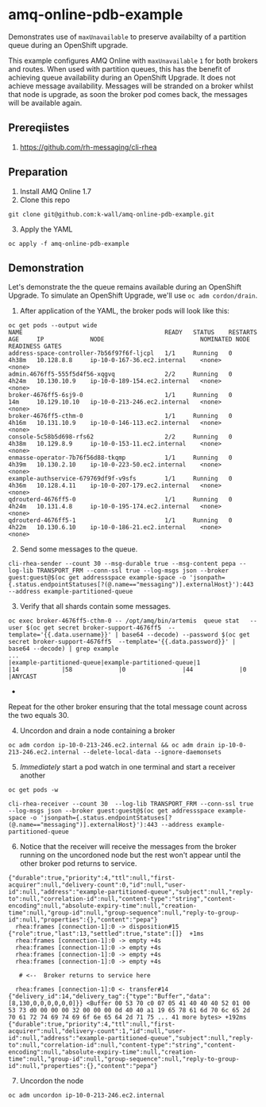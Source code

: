 # amq-online-pdb-example

Demonstrates use of `maxUnavailable` to preserve availabilty of a partition queue during an OpenShift upgrade.

This example configures AMQ Online with `maxUnavailable` `1` for both brokers and routes.  When used with partition queues, this has the benefit of achieving
queue availability during an OpenShift Upgrade.  It does not achieve message availability.  Messages will be stranded on a broker whilst that node is upgrade,
as soon the broker pod comes back, the messages will be available again.

## Prereqiistes

1.  https://github.com/rh-messaging/cli-rhea

## Preparation

1. Install AMQ Online 1.7
2. Clone this repo
```
git clone git@github.com:k-wall/amq-online-pdb-example.git
```
3. Apply the YAML
```
oc apply -f amq-online-pdb-example
```

## Demonstration

Let's demonstrate the the queue remains available during an OpenShift Upgrade.  To simulate an OpenShift Upgrade, we'll use `oc adm cordon/drain`.

1. After application of the YAML, the broker pods will look like this:

```
oc get pods --output wide
NAME                                        READY   STATUS    RESTARTS   AGE     IP             NODE                           NOMINATED NODE   READINESS GATES
address-space-controller-7b56f97f6f-ljcpl   1/1     Running   0          4h38m   10.128.8.8     ip-10-0-167-36.ec2.internal    <none>           <none>
admin.4676ff5-555f5d4f56-xqgvq              2/2     Running   0          4h24m   10.130.10.9    ip-10-0-189-154.ec2.internal   <none>           <none>
broker-4676ff5-6sj9-0                       1/1     Running   0          14m     10.129.10.10   ip-10-0-213-246.ec2.internal   <none>           <none>
broker-4676ff5-cthm-0                       1/1     Running   0          4h16m   10.131.10.9    ip-10-0-146-113.ec2.internal   <none>           <none>
console-5c58b5d698-rfs62                    2/2     Running   0          4h38m   10.129.8.9     ip-10-0-153-11.ec2.internal    <none>           <none>
enmasse-operator-7b76f56d88-tkqmp           1/1     Running   0          4h39m   10.130.2.10    ip-10-0-223-50.ec2.internal    <none>           <none>
example-authservice-679769df9f-v9sfs        1/1     Running   0          4h36m   10.128.4.11    ip-10-0-207-179.ec2.internal   <none>           <none>
qdrouterd-4676ff5-0                         1/1     Running   0          4h24m   10.131.4.8     ip-10-0-195-174.ec2.internal   <none>           <none>
qdrouterd-4676ff5-1                         1/1     Running   0          4h22m   10.130.6.10    ip-10-0-186-21.ec2.internal    <none>           <none>
```

2. Send some messages to the queue.

```
cli-rhea-sender --count 30 --msg-durable true --msg-content pepa --log-lib TRANSPORT_FRM --conn-ssl true --log-msgs json --broker guest:guest@$(oc get addressspace example-space -o 'jsonpath={.status.endpointStatuses[?(@.name=="messaging")].externalHost}'):443 --address example-partitioned-queue
```

3. Verify that all shards contain some messages.

```
oc exec broker-4676ff5-cthm-0 -- /opt/amq/bin/artemis  queue stat   --user $(oc get secret broker-support-4676ff5  --template='{{.data.username}}' | base64 --decode) --password $(oc get secret broker-support-4676ff5  --template='{{.data.password}}' | base64 --decode) | grep example
...
|example-partitioned-queue|example-partitioned-queue|1              |14            |58             |0                |44             |0               |ANYCAST      
```
+
Repeat for the other broker ensuring that the total message count across the two equals 30.

4. Uncordon and drain a node containing a broker
```
oc adm cordon ip-10-0-213-246.ec2.internal && oc adm drain ip-10-0-213-246.ec2.internal --delete-local-data --ignore-daemonsets
```

5. *Immediately* start a pod watch in one terminal and start a receiver another
```
oc get pods -w
```

```
cli-rhea-receiver --count 30  --log-lib TRANSPORT_FRM --conn-ssl true --log-msgs json --broker guest:guest@$(oc get addressspace example-space -o 'jsonpath={.status.endpointStatuses[?(@.name=="messaging")].externalHost}'):443 --address example-partitioned-queue
```

6. Notice that the receiver will receive the messages from the broker running on the uncordoned node but the rest won't appear until the other broker pod returns to service.

```
{"durable":true,"priority":4,"ttl":null,"first-acquirer":null,"delivery-count":0,"id":null,"user-id":null,"address":"example-partitioned-queue","subject":null,"reply-to":null,"correlation-id":null,"content-type":"string","content-encoding":null,"absolute-expiry-time":null,"creation-time":null,"group-id":null,"group-sequence":null,"reply-to-group-id":null,"properties":{},"content":"pepa"}
  rhea:frames [connection-1]:0 -> disposition#15 {"role":true,"last":13,"settled":true,"state":[]}  +1ms
  rhea:frames [connection-1]:0 -> empty +4s
  rhea:frames [connection-1]:0 -> empty +4s
  rhea:frames [connection-1]:0 -> empty +4s
  rhea:frames [connection-1]:0 -> empty +4s
  
   # <--  Broker returns to service here
 
  rhea:frames [connection-1]:0 <- transfer#14 {"delivery_id":14,"delivery_tag":{"type":"Buffer","data":[8,130,0,0,0,0,0,0]}} <Buffer 00 53 70 c0 07 05 41 40 40 40 52 01 00 53 73 d0 00 00 00 32 00 00 00 0d 40 40 a1 19 65 78 61 6d 70 6c 65 2d 70 61 72 74 69 74 69 6f 6e 65 64 2d 71 75 ... 41 more bytes> +192ms
{"durable":true,"priority":4,"ttl":null,"first-acquirer":null,"delivery-count":1,"id":null,"user-id":null,"address":"example-partitioned-queue","subject":null,"reply-to":null,"correlation-id":null,"content-type":"string","content-encoding":null,"absolute-expiry-time":null,"creation-time":null,"group-id":null,"group-sequence":null,"reply-to-group-id":null,"properties":{},"content":"pepa"}

```

7. Uncordon the node
```
oc adm uncordon ip-10-0-213-246.ec2.internal 
```
